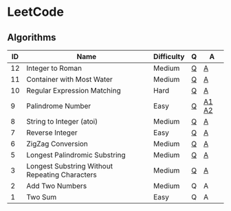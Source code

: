 # LeetCode

## Algorithms

| ID | Name | Difficulty | Q | A |
|----|------|------------|---|---|
| 12 | Integer to Roman | Medium | [Q](https://leetcode.com/problems/integer-to-roman/) | [A](/solutions/12.py) |
| 11 | Container with Most Water | Medium | [Q](https://leetcode.com/problems/container-with-most-water/) | [A](/solutions/11.py) |
| 10 | Regular Expression Matching | Hard | [Q](https://leetcode.com/problems/regular-expression-matching/) | [A](/solutions/10.py) |
| 9 | Palindrome Number | Easy | [Q](https://leetcode.com/problems/palindrome-number/) | [A1](/solutions/9-1.py) [A2](/solutions/9-2.py) |
| 8 | String to Integer (atoi) | Medium | [Q](https://leetcode.com/problems/string-to-integer-atoi/) | [A](/solutions/8.py) |
| 7 | Reverse Integer | Easy | [Q](https://leetcode.com/problems/reverse-integer/) | [A](/solutions/7.py) |
| 6 | ZigZag Conversion | Medium | [Q](https://leetcode.com/problems/zigzag-conversion/) | [A](/solutions/6.py) |
| 5 | Longest Palindromic Substring | Medium | [Q](https://leetcode.com/problems/longest-palindromic-substring/) | [A](/solutions/5.py) |
| 3 | Longest Substring Without Repeating Characters | Medium | [Q](https://leetcode.com/problems/longest-substring-without-repeating-characters/) | [A](/solutions/3.py) |
| 2 | Add Two Numbers | Medium | Q | A |
| 1 | Two Sum | Easy | Q | A |
